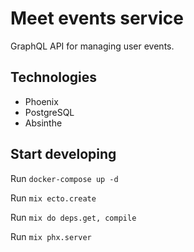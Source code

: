 # Meet events service

GraphQL API for managing user events.

## Technologies

- Phoenix
- PostgreSQL
- Absinthe

## Start developing

Run `docker-compose up -d`

Run `mix ecto.create`

Run `mix do deps.get, compile`

Run `mix phx.server`